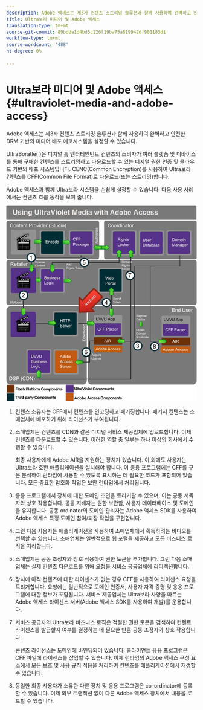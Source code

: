```yaml
---
description: Adobe 액세스는 제3자 컨텐츠 스트리밍 솔루션과 함께 사용하여 완벽하고 안전한 DRM 기반의 미디어 배포 에코시스템을 설정할 수 있습니다.
title: Ultra보라 미디어 및 Adobe 액세스
translation-type: tm+mt
source-git-commit: 89bdda1d4bd5c126f19ba75a819942df901183d1
workflow-type: tm+mt
source-wordcount: '488'
ht-degree: 0%

---
```



# Ultra보라 미디어 및 Adobe 액세스 {#ultraviolet-media-and-adobe-access}

Adobe 액세스는 제3자 컨텐츠 스트리밍 솔루션과 함께 사용하여 완벽하고 안전한 DRM 기반의 미디어 배포 에코시스템을 설정할 수 있습니다.

UltraBoratle( [](https://www.uvvu.com/))은 디지털 홈 엔터테인먼트 컨텐츠의 소비자가 여러 플랫폼 및 디바이스를 통해 구매한 컨텐츠를 스트리밍하고 다운로드할 수 있는 디지털 권한 인증 및 클라우드 기반의 배포 시스템입니다. CENC(Common Encryption)를 사용하여 Ultra보라 컨텐츠를 CFF(Common File Format)로 다운로드(또는 스트리밍)합니다.

Adobe 액세스과 함께 Ultra보라 시스템을 손쉽게 설정할 수 있습니다. 다음 사용 사례에서는 컨텐츠 흐름 동작을 보여 줍니다.

<!--<a id="fig_cxy_dc2_44"></a>-->

![](assets/AdobeUV_web.png)

1. 컨텐츠 소유자는 CFF에서 컨텐츠를 인코딩하고 패키징합니다. 패키지 컨텐츠는 소매업체에 배포하기 위해 라이선스가 부여됩니다.
1. 소매업체는 컨텐츠를 CDN과 같은 디지털 서비스 제공업체에 업로드합니다. 이제 컨텐츠를 다운로드할 수 있습니다. 이러한 역할 중 일부는 하나 이상의 회사에서 수행할 수 있습니다.

   최종 사용자에게 Adobe AIR을 지원하는 장치가 있습니다. 이 외에도 사용자는 Ultra보라 호환 애플리케이션을 설치해야 합니다. 이 응용 프로그램에는 CFF를 구문 분석하여 런타임에 사용할 수 있도록 표시하는 데 필요한 코드가 포함되어 있습니다. 모든 중요한 암호화 작업은 보안 런타임에서 처리됩니다.
1. 응용 프로그램에서 장치에 대한 도메인 조인을 트리거할 수 있으며, 이는 공동 서독자와 상호 작용합니다. 공동 지배자는 권한 보관함, 사용자 데이터베이스 및 도메인을 유지합니다. 공동 ordinator의 도메인 관리자는 Adobe 액세스 SDK를 사용하여 Adobe 액세스 특정 도메인 참여/퇴장 작업을 구현합니다.
1. 그런 다음 사용자는 애플리케이션을 사용하여 소매업체에서 획득하려는 비디오를 선택할 수 있습니다. 소매업체는 일반적으로 웹 포털을 제공하고 모든 비즈니스 로직을 처리합니다.
1. 소매업체는 공동 조정자와 상호 작용하여 권한 토큰을 추가합니다. 그런 다음 소매업체는 실제 컨텐츠 다운로드를 위해 요청을 서비스 공급업체에 리디렉션합니다.
1. 장치에 아직 컨텐츠에 대한 라이센스가 없는 경우 CFF를 사용하여 라이센스 요청을 트리거합니다. 요청에는 일반적으로 도메인 인증서, 사용자 자격 증명 및 응용 프로그램에 대한 정보가 포함됩니다. 서비스 제공업체는 Ultra보라 사양을 따르는 Adobe 액세스 라이센스 서버(Adobe 액세스 SDK를 사용하여 개발)를 운용합니다.
1. 서비스 공급자의 Ultra보라 비즈니스 로직은 적절한 권한 토큰을 검색하여 컨텐트 라이센스를 발급할지 여부를 결정하는 데 필요한 만큼 공동 조정자와 상호 작용합니다.

   콘텐츠 라이선스는 도메인에 바인딩되어 있습니다. 클라이언트 응용 프로그램은 CFF 파일에 라이센스를 삽입할 수 있습니다. 이제 런타임의 Adobe 액세스 구성 요소에서 모든 보호 및 사용 규칙 적용을 처리하여 컨텐츠를 애플리케이션에서 재생할 수 있습니다.
1. 동일한 최종 사용자가 소유한 다른 장치 및 응용 프로그램은 co-ordinator에 등록할 수 있습니다. 이제 외부 트랜잭션 없이 다른 Adobe 액세스 장치에서 내용을 로드할 수 있습니다.

